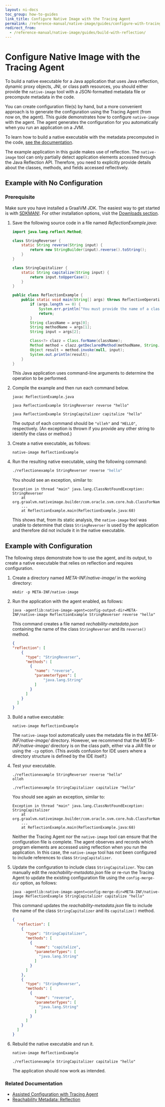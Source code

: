 ```yaml
---
layout: ni-docs
toc_group: how-to-guides
link_title: Configure Native Image with the Tracing Agent
permalink: /reference-manual/native-image/guides/configure-with-tracing-agent/
redirect_from:
  - /reference-manual/native-image/guides/build-with-reflection/
---
```


# Configure Native Image with the Tracing Agent

To build a native executable for a Java application that uses Java reflection, dynamic proxy objects, JNI, or class path resources, you should either provide the `native-image` tool with a JSON-formatted metadata file or precompute metadata in the code.

You can create configuration file(s) by hand, but a more convenient approach is to generate the configuration using the Tracing Agent (from now on, the agent). 
This guide demonstrates how to configure `native-image` with the agent. 
The agent generates the configuration for you automatically when you run an application on a JVM.

To learn how to build a native executable with the metadata precomputed in the code, [see the documentation](../ReachabilityMetadata.md).

The example application in this guide makes use of reflection.
The `native-image` tool can only partially detect application elements accessed through the Java Reflection API.
Therefore, you need to explicitly provide details about the classes, methods, and fields accessed reflectively.

## Example with No Configuration

### Prerequisite 
Make sure you have installed a GraalVM JDK.
The easiest way to get started is with [SDKMAN!](https://sdkman.io/jdks#graal).
For other installation options, visit the [Downloads section](https://www.graalvm.org/downloads/).

1. Save the following source code in a file named _ReflectionExample.java_:
    ```java
    import java.lang.reflect.Method;
    
    class StringReverser {
        static String reverse(String input) {
            return new StringBuilder(input).reverse().toString();
        }
    }
    
    class StringCapitalizer {
        static String capitalize(String input) {
            return input.toUpperCase();
        }
    }
    
    public class ReflectionExample {
        public static void main(String[] args) throws ReflectiveOperationException {
            if (args.length == 0) {
                System.err.println("You must provide the name of a class, the name of its method and input for the method");
                return;
            }
            String className = args[0];
            String methodName = args[1];
            String input = args[2];
    
            Class<?> clazz = Class.forName(className);
            Method method = clazz.getDeclaredMethod(methodName, String.class);
            Object result = method.invoke(null, input);
            System.out.println(result);
        }
    }
    ```
    This Java application uses command-line arguments to determine the operation to be performed.

2. Compile the example and then run each command below.
    ```shell
    javac ReflectionExample.java
    ```
    ```shell
    java ReflectionExample StringReverser reverse "hello"
    ```
    ```shell
    java ReflectionExample StringCapitalizer capitalize "hello"
    ```
    The output of each command should be `"olleh"` and `"HELLO"`, respectively. (An exception is thrown if you provide any other string to identify the class or method.)

3. Create a native executable, as follows:
    ```shell
    native-image ReflectionExample
    ```

4. Run the resulting native executable, using the following command:
    ```bash
    ./reflectionexample StringReverser reverse "hello"
    ```
    You should see an exception, similar to:
    ```
    Exception in thread "main" java.lang.ClassNotFoundException: StringReverser
        at org.graalvm.nativeimage.builder/com.oracle.svm.core.hub.ClassForNameSupport.forName(ClassForNameSupport.java:190)
        ...
        at ReflectionExample.main(ReflectionExample.java:68)
    ```
    This shows that, from its static analysis, the `native-image` tool was unable to determine that class `StringReverser` is used by the application and therefore did not include it in the native executable. 

## Example with Configuration

The following steps demonstrate how to use the agent, and its output, to create a native executable that relies on reflection and requires configuration.

1. Create a directory named _META-INF/native-image/_ in the working directory:
    ```shell
    mkdir -p META-INF/native-image
    ```

2. Run the application with the agent enabled, as follows:
    ```shell
    java -agentlib:native-image-agent=config-output-dir=META-INF/native-image ReflectionExample StringReverser reverse "hello"
    ```
    This command creates a file named _rechability-metadata.json_ containing the name of the class `StringReverser` and its `reverse()` method.
    ```json
    {
    "reflection": [
        {
          "type": "StringReverser",
          "methods": [
            {
              "name": "reverse",
              "parameterTypes": [
                  "java.lang.String"
              ]
            }
          ]
        }
      ]
    }
    ```

3. Build a native executable:
    ```shell
    native-image ReflectionExample
    ```
    The `native-image` tool automatically uses the metadata file in the _META-INF/native-image/_ directory.
    However, we recommend that the _META-INF/native-image/_ directory is on the class path, either via a JAR file or using the `-cp` option. (This avoids confusion for IDE users where a directory structure is defined by the IDE itself.)

4. Test your executable.
    ```shell
    ./reflectionexample StringReverser reverse "hello"
    olleh
    ```
    ```shell
    ./reflectionexample StringCapitalizer capitalize "hello"
    ```

    You should see again an exception, similar to:
    ```
    Exception in thread "main" java.lang.ClassNotFoundException: StringCapitalizer
        at org.graalvm.nativeimage.builder/com.oracle.svm.core.hub.ClassForNameSupport.forName(ClassForNameSupport.java:190)
        ...
        at ReflectionExample.main(ReflectionExample.java:68)
    ```
    Neither the Tracing Agent nor the `native-image` tool can ensure that the configuration file is complete.
    The agent observes and records which program elements are accessed using reflection when you run the application. 
    In this case, the `native-image` tool has not been configured to include references to class `StringCapitalizer`.

5. Update the configuration to include class `StringCapitalizer`.
    You can manually edit the _reachability-metadata.json_ file or re-run the Tracing Agent to update the existing configuration file using the `config-merge-dir` option, as follows:
    ```shell
    java -agentlib:native-image-agent=config-merge-dir=META-INF/native-image ReflectionExample StringCapitalizer capitalize "hello"
    ```

    This command updates the _reachability-metadata.json_ file to include the name of the class `StringCapitalizer` and its `capitalize()` method.
    ```json
    {
      "reflection": [
        {
          "type": "StringCapitalizer",
          "methods": [
            {
              "name": "capitalize",
              "parameterTypes": [
                "java.lang.String"
              ]
            }
          ]
        },
        {
          "type": "StringReverser",
          "methods": [
            {
              "name": "reverse",
              "parameterTypes": [
                "java.lang.String"
              ]
            }
          ]
        }
      ]
    }
    ```

6. Rebuild the native executable and run it.
    ```shell
    native-image ReflectionExample
    ```
    ```shell
    ./reflectionexample StringCapitalizer capitalize "hello"
    ```
   
   The application should now work as intended.

### Related Documentation

* [Assisted Configuration with Tracing Agent](../AutomaticMetadataCollection.md#tracing-agent)
* [Reachability Metadata: Reflection](../ReachabilityMetadata.md#reflection)